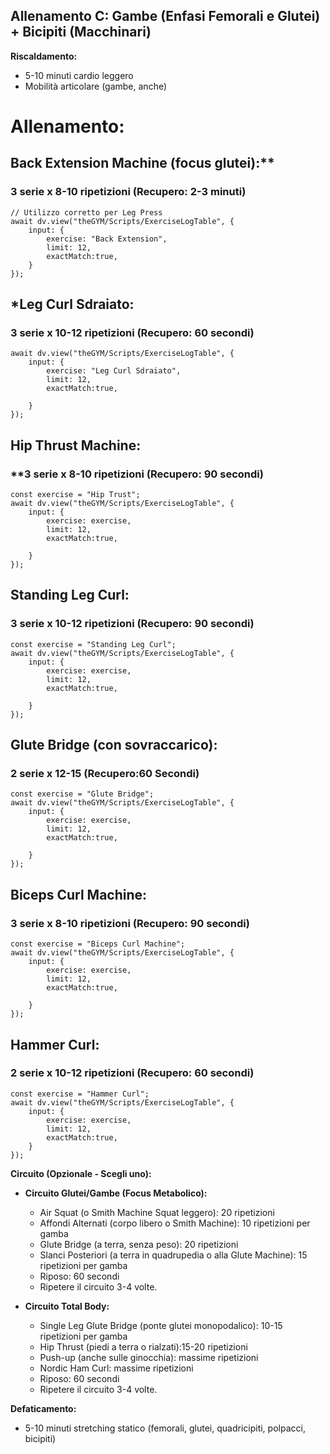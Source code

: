 ## Allenamento C: Gambe (Enfasi Femorali e Glutei) + Bicipiti (Macchinari)

**Riscaldamento:**
* 5-10 minuti cardio leggero
* Mobilità articolare (gambe, anche)

# Allenamento:

## Back Extension Machine (focus glutei):** 
### 3 serie x 8-10 ripetizioni (Recupero: 2-3 minuti)

```dataviewjs
// Utilizzo corretto per Leg Press
await dv.view("theGYM/Scripts/ExerciseLogTable", {
    input: {
        exercise: "Back Extension",
        limit: 12,
        exactMatch:true,
    }
});
```
## *Leg Curl Sdraiato:
### 3 serie x 10-12 ripetizioni (Recupero: 60 secondi)

```dataviewjs
await dv.view("theGYM/Scripts/ExerciseLogTable", {
    input: {
        exercise: "Leg Curl Sdraiato",
        limit: 12,
        exactMatch:true,

    }
});
```
## Hip Thrust Machine:
### **3 serie x 8-10 ripetizioni (Recupero: 90 secondi)

```dataviewjs
const exercise = "Hip Trust";
await dv.view("theGYM/Scripts/ExerciseLogTable", {
    input: {
        exercise: exercise,
        limit: 12,
        exactMatch:true,

    }
});
```
## Standing Leg Curl:
### 3 serie x 10-12 ripetizioni (Recupero: 90 secondi)

```dataviewjs
const exercise = "Standing Leg Curl";
await dv.view("theGYM/Scripts/ExerciseLogTable", {
    input: {
        exercise: exercise,
        limit: 12,
        exactMatch:true,

    }
});
```
## Glute Bridge (con sovraccarico):
### 2 serie x 12-15 (Recupero:60 Secondi)

```dataviewjs
const exercise = "Glute Bridge";
await dv.view("theGYM/Scripts/ExerciseLogTable", {
    input: {
        exercise: exercise,
        limit: 12,
        exactMatch:true,

    }
});
```
## Biceps Curl Machine:
### 3 serie x 8-10 ripetizioni (Recupero: 90 secondi)

```dataviewjs
const exercise = "Biceps Curl Machine";
await dv.view("theGYM/Scripts/ExerciseLogTable", {
    input: {
        exercise: exercise,
        limit: 12,
        exactMatch:true,

    }
});
```
## Hammer Curl:
### 2 serie x 10-12 ripetizioni (Recupero: 60 secondi)
```dataviewjs
const exercise = "Hammer Curl";
await dv.view("theGYM/Scripts/ExerciseLogTable", {
    input: {
        exercise: exercise,
        limit: 12,
        exactMatch:true,
    }
});
```

**Circuito (Opzionale - Scegli uno):**

* **Circuito Glutei/Gambe (Focus Metabolico):**
    * Air Squat (o Smith Machine Squat leggero): 20 ripetizioni
    * Affondi Alternati (corpo libero o Smith Machine): 10 ripetizioni per gamba
    * Glute Bridge (a terra, senza peso): 20 ripetizioni
    * Slanci Posteriori (a terra in quadrupedia o alla Glute Machine): 15 ripetizioni per gamba
    * Riposo: 60 secondi
    * Ripetere il circuito 3-4 volte.

* **Circuito Total Body:**
    * Single Leg Glute Bridge (ponte glutei monopodalico): 10-15 ripetizioni per gamba
    * Hip Thrust (piedi a terra o rialzati):15-20 ripetizioni
    * Push-up (anche sulle ginocchia): massime ripetizioni
    * Nordic Ham Curl: massime ripetizioni
    * Riposo: 60 secondi
    * Ripetere il circuito 3-4 volte.

**Defaticamento:**
* 5-10 minuti stretching statico (femorali, glutei, quadricipiti, polpacci, bicipiti)